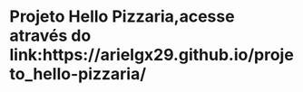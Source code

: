 <h1>Projeto Hello Pizzaria,acesse através do link:https://arielgx29.github.io/projeto_hello-pizzaria/</h1>
